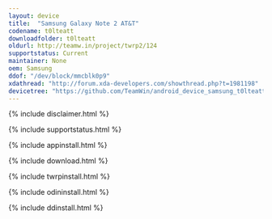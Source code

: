 ```yaml
---
layout: device
title:  "Samsung Galaxy Note 2 AT&T"
codename: t0lteatt
downloadfolder: t0lteatt
oldurl: http://teamw.in/project/twrp2/124
supportstatus: Current
maintainer: None
oem: Samsung
ddof: "/dev/block/mmcblk0p9"
xdathread: "http://forum.xda-developers.com/showthread.php?t=1981198"
devicetree: "https://github.com/TeamWin/android_device_samsung_t0lteatt"
---
```


{% include disclaimer.html %}

{% include supportstatus.html %}

{% include appinstall.html %}

{% include download.html %}

{% include twrpinstall.html %}

{% include odininstall.html %}

{% include ddinstall.html %}
